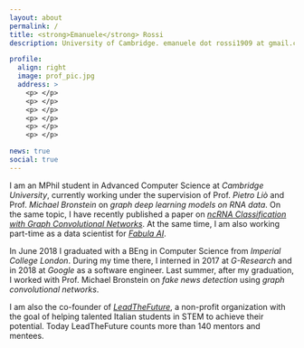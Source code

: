 ```yaml
---
layout: about
permalink: /
title: <strong>Emanuele</strong> Rossi
description: University of Cambridge. emanuele dot rossi1909 at gmail.com

profile:
  align: right
  image: prof_pic.jpg
  address: >
    <p> </p>
    <p> </p>
    <p> </p>
    <p> </p>
    <p> </p>
    <p> </p>

news: true
social: true
---
```


I am an MPhil student in Advanced Computer Science at *Cambridge University*, currently working under the supervision of Prof. *Pietro Liò* and Prof. *Michael Bronstein* on *graph deep learning models on RNA data*. On the same topic, I have recently published a paper on [*ncRNA Classification with Graph Convolutional Networks*](https://arxiv.org/abs/1905.06515). At the same time, I am also working part-time as a data scientist for [*Fabula AI*](https://fabula.ai/).

In June 2018 I graduated with a BEng in Computer Science from *Imperial College London*. During my time there, I interned in 2017 at *G-Research* and in 2018 at *Google* as a software engineer. Last summer, after my graduation, I worked with Prof. Michael Bronstein on *fake news detection* using *graph convolutional networks*.

I am also the co-founder of [*LeadTheFuture*](https://leadthefuture.tech/), a non-profit organization with the goal of helping talented Italian students in STEM to achieve their potential. Today LeadTheFuture counts more than 140 mentors and mentees.